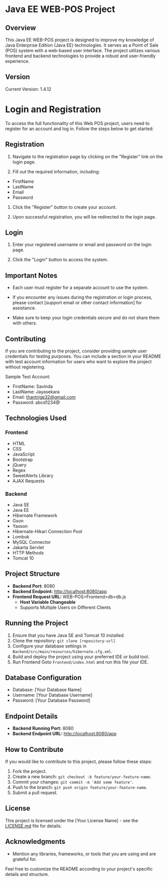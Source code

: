 # Java EE WEB-POS Project

## Overview

This Java EE WEB-POS project is designed to improve my knowledge of Java Enterprise Edition (Java EE) technologies. It serves as a Point of Sale (POS) system with a web-based user interface. The project utilizes various frontend and backend technologies to provide a robust and user-friendly experience.

## Version

Current Version: 1.4.12

# Login and Registration

To access the full functionality of this Web POS project, users need to register for an account and log in. Follow the steps below to get started:

## Registration

1. Navigate to the registration page by clicking on the "Register" link on the login page.

2. Fill out the required information, including:
  - FirstName
  - LastName
  - Email
  - Password

1. Click the "Register" button to create your account.

2. Upon successful registration, you will be redirected to the login page.

## Login

1. Enter your registered username or email and password on the login page.

2. Click the "Login" button to access the system.

## Important Notes

- Each user must register for a separate account to use the system.

- If you encounter any issues during the registration or login process, please contact [support email or other contact information] for assistance.

- Make sure to keep your login credentials secure and do not share them with others.

## Contributing

If you are contributing to the project, consider providing sample user credentials for testing purposes. You can include a section in your README with test account information for users who want to explore the project without registering.

Sample Test Account:
- FirstName: Savinda
- LastName: Jayasekara
- Email: thantrige32@gmail.com
- Password: abcd1234@


## Technologies Used

### Frontend
- HTML
- CSS
- JavaScript
- Bootstrap
- jQuery
- Regex
- SweetAlerts Library
- AJAX Requests

### Backend
- Java SE
- Java EE
- Hibernate Framework
- Gson
- Yasson
- Hibernate-Hikari Connection Pool
- Lombok
- MySQL Connector
- Jakarta Servlet
- HTTP Methods
- Tomcat 10

## Project Structure

- **Backend Port:** 8080
- **Backend Endpoint:** [http://localhost:8080/app](http://localhost:8080/app)
- **Frontend Request URL:** WEB-POS>Frontend>db>db.js
    - **Host Variable Changeable**
    - Supports Multiple Users on Different Clients

## Running the Project

1. Ensure that you have Java SE and Tomcat 10 installed.
2. Clone the repository: `git clone [repository-url]`
3. Configure your database settings in `Backend/src/main/resources/hibernate.cfg.xml`.
4. Build and deploy the project using your preferred IDE or build tool.
5. Run Frontend Goto `Frontend/index.html` and run this file your IDE.

## Database Configuration

- Database: [Your Database Name]
- Username: [Your Database Username]
- Password: [Your Database Password]

## Endpoint Details

- **Backend Running Port:** 8080
- **Backend Endpoint URL:** [http://localhost:8080/app](http://localhost:8080/app)

## How to Contribute

If you would like to contribute to this project, please follow these steps:

1. Fork the project.
2. Create a new branch: `git checkout -b feature/your-feature-name`.
3. Commit your changes: `git commit -m 'Add some feature'`.
4. Push to the branch: `git push origin feature/your-feature-name`.
5. Submit a pull request.

## License

This project is licensed under the [Your License Name] - see the [LICENSE.md](LICENSE) file for details.

## Acknowledgments

- Mention any libraries, frameworks, or tools that you are using and are grateful for.

Feel free to customize the README according to your project's specific details and structure.
